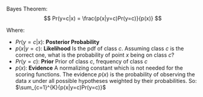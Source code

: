 Bayes Theorem:
$$
Pr(y=c|x) = \frac{p(x|y=c)Pr(y=c)}{p(x)}
$$

Where:
- $Pr(y=c|x):$ **Posterior Probability**
- $p(x|y=c):$ **Likelihood**
	Is the pdf of class $c$. Assuming class $c$ is the correct one, what is the probability of point $x$ being on class $c$?
- $Pr(y=c):$ **Prior**
	Prior of class $c$, frequency of class $c$
- $p(x):$ **Evidence**
	A normalizing constant which is not needed for the scoring functions. The evidence $p(x)$ is the probability of observing the data $x$ under all possible hypotheses weighted by their probabilities. So: $\sum_{c=1}^{K}{p(x|y=c)Pr(y=c)}$


